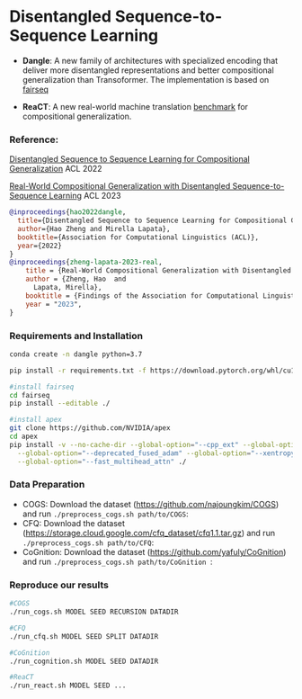 # Disentangled Sequence-to-Sequence Learning


 - **Dangle**: A new family of architectures with specialized encoding that deliver more disentangled representations and better compositional generalization than Transoformer. The implementation is based on [fairseq](https://github.com/pytorch/fairseq/tree/v0.9.0)


- **ReaCT**: A new real-world machine translation [benchmark](https://github.com/mswellhao/Dangle/ReaCT) for compositional generalization.

### Reference:
[Disentangled Sequence to Sequence Learning for Compositional Generalization](https://arxiv.org/abs/2110.04655) ACL 2022

[Real-World Compositional Generalization with Disentangled Sequence-to-Sequence Learning](https://aclanthology.org/2023.findings-acl.108/) ACL 2023

```bibtex
@inproceedings{hao2022dangle,
  title={Disentangled Sequence to Sequence Learning for Compositional Generalization},
  author={Hao Zheng and Mirella Lapata},
  booktitle={Association for Computational Linguistics (ACL)},
  year={2022}
}
@inproceedings{zheng-lapata-2023-real,
    title = {Real-World Compositional Generalization with Disentangled Sequence-to-Sequence Learning},
    author = {Zheng, Hao  and
      Lapata, Mirella},
    booktitle = {Findings of the Association for Computational Linguistics (ACL)},
    year = "2023",
}
```

### Requirements and Installation
``` bash
conda create -n dangle python=3.7

pip install -r requirements.txt -f https://download.pytorch.org/whl/cu113/torch_stable.html

#install fairseq
cd fairseq
pip install --editable ./

#install apex
git clone https://github.com/NVIDIA/apex
cd apex
pip install -v --no-cache-dir --global-option="--cpp_ext" --global-option="--cuda_ext" \
  --global-option="--deprecated_fused_adam" --global-option="--xentropy" \
  --global-option="--fast_multihead_attn" ./

``` 

### Data Preparation

- COGS: Download the dataset (https://github.com/najoungkim/COGS) and run `./preprocess_cogs.sh path/to/COGS`:
- CFQ: Download the dataset (https://storage.cloud.google.com/cfq_dataset/cfq1.1.tar.gz) and run `./preprocess_cogs.sh path/to/CFQ`:
- CoGnition: Download the dataset (https://github.com/yafuly/CoGnition) and run `./preprocess_cogs.sh path/to/CoGnition `:

### Reproduce our results
```bash
#COGS
./run_cogs.sh MODEL SEED RECURSION DATADIR

#CFQ
./run_cfq.sh MODEL SEED SPLIT DATADIR

#CoGnition
./run_cognition.sh MODEL SEED DATADIR

#ReaCT
./run_react.sh MODEL SEED ...
```



